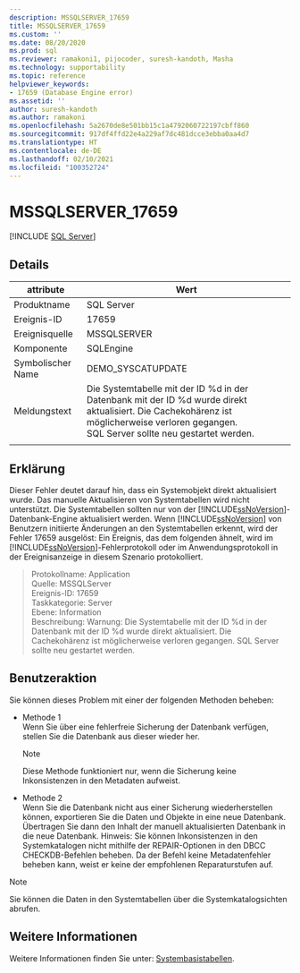```yaml
---
description: MSSQLSERVER_17659
title: MSSQLSERVER_17659
ms.custom: ''
ms.date: 08/20/2020
ms.prod: sql
ms.reviewer: ramakoni1, pijocoder, suresh-kandoth, Masha
ms.technology: supportability
ms.topic: reference
helpviewer_keywords:
- 17659 (Database Engine error)
ms.assetid: ''
author: suresh-kandoth
ms.author: ramakoni
ms.openlocfilehash: 5a2670de8e501bb15c1a4792060722197cbff860
ms.sourcegitcommit: 917df4ffd22e4a229af7dc481dcce3ebba0aa4d7
ms.translationtype: HT
ms.contentlocale: de-DE
ms.lasthandoff: 02/10/2021
ms.locfileid: "100352724"
---
```

# <a name="mssqlserver_17659"></a>MSSQLSERVER_17659
 [!INCLUDE [SQL Server](../../includes/applies-to-version/sqlserver.md)]

## <a name="details"></a>Details

|attribute|Wert|
|---|---|
|Produktname|SQL Server|
|Ereignis-ID|17659|
|Ereignisquelle|MSSQLSERVER|
|Komponente|SQLEngine|
|Symbolischer Name|DEMO_SYSCATUPDATE|
|Meldungstext|Die Systemtabelle mit der ID \%d in der Datenbank mit der ID \%d wurde direkt aktualisiert. Die Cachekohärenz ist möglicherweise verloren gegangen. <br/> SQL Server sollte neu gestartet werden.|
||

## <a name="explanation"></a>Erklärung

Dieser Fehler deutet darauf hin, dass ein Systemobjekt direkt aktualisiert wurde. Das manuelle Aktualisieren von Systemtabellen wird nicht unterstützt. Die Systemtabellen sollten nur von der [!INCLUDE[ssNoVersion](../../includes/ssnoversion-md.md)]-Datenbank-Engine aktualisiert werden. Wenn [!INCLUDE[ssNoVersion](../../includes/ssnoversion-md.md)] von Benutzern initiierte Änderungen an den Systemtabellen erkennt, wird der Fehler 17659 ausgelöst: Ein Ereignis, das dem folgenden ähnelt, wird im [!INCLUDE[ssNoVersion](../../includes/ssnoversion-md.md)]-Fehlerprotokoll oder im Anwendungsprotokoll in der Ereignisanzeige in diesem Szenario protokolliert.

> Protokollname: Application  
Quelle: MSSQLServer  
Ereignis-ID: 17659  
Taskkategorie: Server  
Ebene: Information  
Beschreibung: Warnung: Die Systemtabelle mit der ID \%d in der Datenbank mit der ID %d wurde direkt aktualisiert. Die Cachekohärenz ist möglicherweise verloren gegangen. SQL Server sollte neu gestartet werden.

## <a name="user-action"></a>Benutzeraktion

Sie können dieses Problem mit einer der folgenden Methoden beheben:

- Methode 1  
    Wenn Sie über eine fehlerfreie Sicherung der Datenbank verfügen, stellen Sie die Datenbank aus dieser wieder her.  
    > [!NOTE]
    > Diese Methode funktioniert nur, wenn die Sicherung keine Inkonsistenzen in den Metadaten aufweist.  

- Methode 2  
    Wenn Sie die Datenbank nicht aus einer Sicherung wiederherstellen können, exportieren Sie die Daten und Objekte in eine neue Datenbank. Übertragen Sie dann den Inhalt der manuell aktualisierten Datenbank in die neue Datenbank. Hinweis: Sie können Inkonsistenzen in den Systemkatalogen nicht mithilfe der REPAIR-Optionen in den DBCC CHECKDB-Befehlen beheben. Da der Befehl keine Metadatenfehler beheben kann, weist er keine der empfohlenen Reparaturstufen auf.

> [!NOTE]
> Sie können die Daten in den Systemtabellen über die Systemkatalogsichten abrufen.

## <a name="more-information"></a>Weitere Informationen

Weitere Informationen finden Sie unter: [Systembasistabellen](../system-tables/system-base-tables.md).
